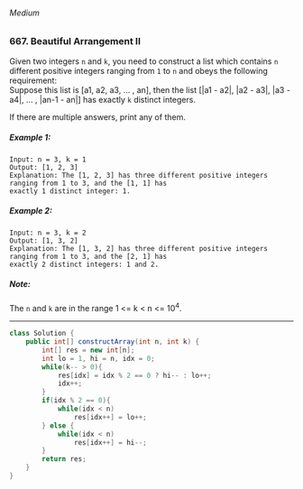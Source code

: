 ###### Medium

### 667. Beautiful Arrangement II

Given two integers `n` and `k`, you need to construct a list which contains `n` different positive integers ranging from `1` to `n` and obeys the following requirement:  
Suppose this list is [a1, a2, a3, ... , an], then the list [|a1 - a2|, |a2 - a3|, |a3 - a4|, ... , |an-1 - an|] has exactly `k` distinct integers.

If there are multiple answers, print any of them.

##### Example 1:
```
Input: n = 3, k = 1
Output: [1, 2, 3]
Explanation: The [1, 2, 3] has three different positive integers ranging from 1 to 3, and the [1, 1] has
exactly 1 distinct integer: 1.
```

##### Example 2:
```
Input: n = 3, k = 2
Output: [1, 3, 2]
Explanation: The [1, 3, 2] has three different positive integers ranging from 1 to 3, and the [2, 1] has
exactly 2 distinct integers: 1 and 2.
```

##### Note:
The `n` and `k` are in the range 1 <= k < n <= 10<sup>4</sup>.

***

```java
class Solution {
    public int[] constructArray(int n, int k) {
        int[] res = new int[n];
        int lo = 1, hi = n, idx = 0;
        while(k-- > 0){
            res[idx] = idx % 2 == 0 ? hi-- : lo++;
            idx++;
        }
        if(idx % 2 == 0){
            while(idx < n)
                res[idx++] = lo++;
        } else {
            while(idx < n)
                res[idx++] = hi--;
        }
        return res;
    }
}
```

